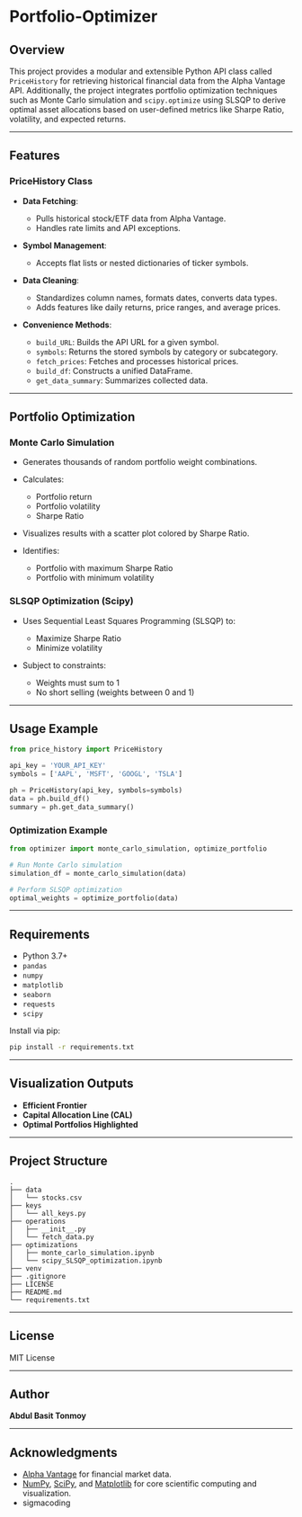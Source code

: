 # Portfolio-Optimizer

## Overview

This project provides a modular and extensible Python API class called `PriceHistory` for retrieving historical financial data from the Alpha Vantage API. Additionally, the project integrates portfolio optimization techniques such as Monte Carlo simulation and `scipy.optimize` using SLSQP to derive optimal asset allocations based on user-defined metrics like Sharpe Ratio, volatility, and expected returns.

---

## Features

### PriceHistory Class

- **Data Fetching**:

  - Pulls historical stock/ETF data from Alpha Vantage.
  - Handles rate limits and API exceptions.

- **Symbol Management**:

  - Accepts flat lists or nested dictionaries of ticker symbols.

- **Data Cleaning**:

  - Standardizes column names, formats dates, converts data types.
  - Adds features like daily returns, price ranges, and average prices.

- **Convenience Methods**:

  - `build_URL`: Builds the API URL for a given symbol.
  - `symbols`: Returns the stored symbols by category or subcategory.
  - `fetch_prices`: Fetches and processes historical prices.
  - `build_df`: Constructs a unified DataFrame.
  - `get_data_summary`: Summarizes collected data.

---

## Portfolio Optimization

### Monte Carlo Simulation

- Generates thousands of random portfolio weight combinations.
- Calculates:

  - Portfolio return
  - Portfolio volatility
  - Sharpe Ratio

- Visualizes results with a scatter plot colored by Sharpe Ratio.
- Identifies:

  - Portfolio with maximum Sharpe Ratio
  - Portfolio with minimum volatility

### SLSQP Optimization (Scipy)

- Uses Sequential Least Squares Programming (SLSQP) to:

  - Maximize Sharpe Ratio
  - Minimize volatility

- Subject to constraints:

  - Weights must sum to 1
  - No short selling (weights between 0 and 1)

---

## Usage Example

```python
from price_history import PriceHistory

api_key = 'YOUR_API_KEY'
symbols = ['AAPL', 'MSFT', 'GOOGL', 'TSLA']

ph = PriceHistory(api_key, symbols=symbols)
data = ph.build_df()
summary = ph.get_data_summary()
```

### Optimization Example

```python
from optimizer import monte_carlo_simulation, optimize_portfolio

# Run Monte Carlo simulation
simulation_df = monte_carlo_simulation(data)

# Perform SLSQP optimization
optimal_weights = optimize_portfolio(data)
```

---

## Requirements

- Python 3.7+
- `pandas`
- `numpy`
- `matplotlib`
- `seaborn`
- `requests`
- `scipy`

Install via pip:

```bash
pip install -r requirements.txt
```

---

## Visualization Outputs

- **Efficient Frontier**
- **Capital Allocation Line (CAL)**
- **Optimal Portfolios Highlighted**

---

## Project Structure

```
.
├── data
│   └── stocks.csv
├── keys
│   └── all_keys.py
├── operations
│   ├── __init__.py
│   └── fetch_data.py
├── optimizations
│   ├── monte_carlo_simulation.ipynb
│   └── scipy_SLSQP_optimization.ipynb
├── venv
├── .gitignore
├── LICENSE
├── README.md
└── requirements.txt
```

---

## License

MIT License

---

## Author

**Abdul Basit Tonmoy**

---

## Acknowledgments

- [Alpha Vantage](https://www.alphavantage.co/) for financial market data.
- [NumPy](https://numpy.org/), [SciPy](https://scipy.org/), and [Matplotlib](https://matplotlib.org/) for core scientific computing and visualization.
- sigmacoding
